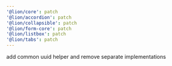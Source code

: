 ```yaml
---
'@lion/core': patch
'@lion/accordion': patch
'@lion/collapsible': patch
'@lion/form-core': patch
'@lion/listbox': patch
'@lion/tabs': patch
---
```


add common uuid helper and remove separate implementations
